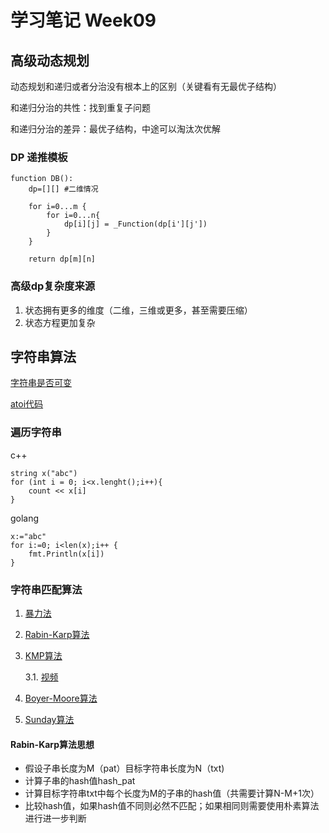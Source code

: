 # 学习笔记 Week09

## 高级动态规划

动态规划和递归或者分治没有根本上的区别（关键看有无最优子结构）

和递归分治的共性：找到重复子问题

和递归分治的差异：最优子结构，中途可以淘汰次优解

### DP 递推模板

```
function DB():
    dp=[][] #二维情况

    for i=0...m {
        for i=0...n{
            dp[i][j] = _Function(dp[i'][j'])
        }
    }

    return dp[m][n]
```

### 高级dp复杂度来源

1. 状态拥有更多的维度（二维，三维或更多，甚至需要压缩）
2. 状态方程更加复杂

## 字符串算法


[字符串是否可变](https://lemire.me/blog/2017/07/07/are-your-strings-immutable/)

[atoi代码](https://shimo.im/docs/5kykuLmt7a4DdjSP/read)

### 遍历字符串

c++
```
string x("abc")
for (int i = 0; i<x.lenght();i++){
    count << x[i]
}
```

golang
```
x:="abc"
for i:=0; i<len(x);i++ {
    fmt.Println(x[i])
}
```

### 字符串匹配算法

1. [暴力法](https://shimo.im/docs/8G0aJqNL86wWrPUE/read)
2. [Rabin-Karp算法](https://shimo.im/docs/1wnsM7eaZ6Ab9j9M/read)
3. [KMP算法](http://www.ruanyifeng.com/blog/2013/05/Knuth%E2%80%93Morris%E2%80%93Pratt_algorithm.html)
   
   3.1. [视频](https://www.bilibili.com/video/av11866460?from=search&seid=17425875345653862171)
4. [Boyer-Moore算法](https://www.ruanyifeng.com/blog/2013/05/boyer-moore_string_search_algorithm.html)
5. [Sunday算法](https://blog.csdn.net/u012505432/article/details/52210975)

#### Rabin-Karp算法思想

* 假设子串长度为M（pat）目标字符串长度为N（txt)
* 计算子串的hash值hash_pat
* 计算目标字符串txt中每个长度为M的子串的hash值（共需要计算N-M+1次）
* 比较hash值，如果hash值不同则必然不匹配；如果相同则需要使用朴素算法进行进一步判断

